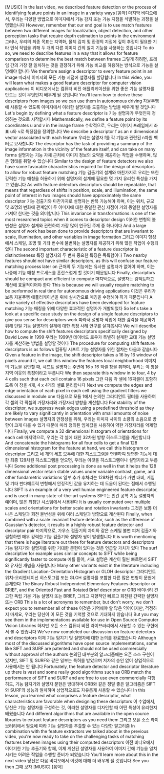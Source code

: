 [MUSIC] In the last video, we described feature detection or the process of identifying feature points in an image in a variety ways
[음악] 마지막 비디오에서, 우리는 다양한 방법으로 이미지에서 기능 감지 또는 기능 지점을 식별하는 과정을 설명했습니다
However, remember that our end goal is to use match features between two different images for localization, object detection, and other perception tasks that require depth estimation to points in the environment
그러나, 우리의 최종 목표는 지역화, 물체 감지 및 환경의 지점에 깊이 추정이 필요한 기타 인식 작업을 위해 두 개의 다른 이미지 간의 일치 기능을 사용하는 것입니다
To do so, we need to describe features in a way that it allows for feature comparison to determine the best match between frames
그렇게 하려면, 프레임 간의 가장 잘 일치하는 것을 결정하기 위해 기능 비교를 허용하는 방식으로 기능을 설명해야 합니다
We therefore assign a descriptor to every feature point in an image
따라서 이미지의 모든 기능 지점에 설명자를 할당합니다
In this video, you will learn what makes a good feature descriptor for computer vision applications
이 비디오에서는 컴퓨터 비전 애플리케이션을 위한 좋은 기능 설명자를 만드는 것이 무엇인지 배우게 될 것입니다
You'll learn how to derive these descriptors from images so we can use them in autonomous driving
자율주행에 사용할 수 있도록 이미지에서 이러한 설명자를 도출하는 방법을 배우게 될 것입니다
Let's begin by defining what a feature descriptor is
기능 설명자가 무엇인지 정의하는 것으로 시작합시다
Mathematically, we define a feature point by its coordinates u and v in the image frame
수학적으로, 우리는 이미지 프레임에서 좌표 u와 v로 특징점을 정의합니다
We describe a descriptor f as an n dimensional vector associated with each feature
우리는 설명자 f를 각 기능과 관련된 n차원 벡터로 묘사합니다
The descriptor has the task of providing a summary of the image information in the vicinity of the feature itself, and can take on many forms
설명자는 기능 자체 근처에 이미지 정보의 요약을 제공하는 작업을 수행하며, 많은 형태를 취할 수 있습니다
Similar to the design of feature detectors we also have some favorable characteristics required for the design of descriptors to allow for robust feature matching
기능 검출기의 설계와 마찬가지로 우리는 또한 강력한 기능 매칭을 허용하기 위해 설명자의 설계에 필요한 몇 가지 유리한 특성을 가지고 있습니다
As with feature detectors descriptors should be repeatable, that means that regardless of shifts in position, scale, and illumination, the same point of interest in two images should have approximately the same descriptor
기능 검출기와 마찬가지로 설명자는 반복 가능해야 하며, 이는 위치, 규모 및 조명의 변화에 관계없이 두 이미지에 대한 동일한 관심 지점이 거의 동일한 설명자를 가져야 한다는 것을 의미합니다
This invariance in transformations is one of the most researched topics when it comes to descriptor design
이러한 변형의 불변성은 설명자 설계와 관련하여 가장 많이 연구된 주제 중 하나이다
And a large amount of work has been done to provide descriptors that are invariant to scale, illumination, and other variables in image formation
그리고 이미지 형성에서 스케일, 조명 및 기타 변수에 불변하는 설명자를 제공하기 위해 많은 작업이 수행되었다
The second important characteristic of a feature descriptor is distinctiveness
특징 설명자의 두 번째 중요한 특징은 독특함이다
Two nearby features should not have similar descriptors, as this will confuse our feature matching process later on
근처의 두 기능에는 유사한 설명자가 없어야 하며, 이는 나중에 기능 매칭 프로세스를 혼란스럽게 할 것이기 때문입니다
Finally, descriptors should be compact and efficient to compute
마지막으로, 설명자는 컴팩트하고 계산에 효율적이어야 한다
This is because we will usually require matching to be performed in real time for autonomous driving applications
이것은 우리가 보통 자율주행 애플리케이션을 위해 실시간으로 매칭을 수행해야 하기 때문입니다
A wide variety of effective descriptors have been developed for feature matching
기능 매칭을 위해 다양한 효과적인 설명자가 개발되었다
So let's take a look at a specific case study on the design of a single feature descriptors to give you sense for descriptors work
따라서 설명자 작업에 대한 감각을 제공하기 위해 단일 기능 설명자의 설계에 대한 특정 사례 연구를 살펴봅시다
We will describe how to compute the shift features descriptors specifically designed by David Lowe in 1999
우리는 1999년 데이비드 로우가 특별히 설계한 교대 기능 설명자를 계산하는 방법을 설명할 것이다
The procedure for computing shift feature descriptors is as follows
컴퓨팅 시프트 기능 설명자를 위한 절차는 다음과 같습니다
Given a feature in the image, the shift descriptor takes a 16 by 16 window of pixels around it, we call this window the features local neighborhood
이미지의 기능을 감안할 때, 시프트 설명자는 주변에 16 x 16 픽셀 창을 취하며, 우리는 이 창을 지역 이웃의 특징이라고 부릅니다
We then separate this window in to four, 4 by 4 cells such that each cell contains 16 pixels
그런 다음 각 셀에 16픽셀이 포함하도록 이 창을 4개, 4 x 4개의 셀로 분리합니다
Next we compute the edges and edge orientation of each pixel in each cell using the gradient filters we discussed in module one
다음으로 모듈 1에서 논의한 그라디언트 필터를 사용하여 각 셀의 각 픽셀의 가장자리와 가장자리 방향을 계산합니다
For stability of the descriptor, we suppress weak edges using a predefined threshold as they are likely to vary significantly in orientation with small amounts of noise between images
설명자의 안정성을 위해, 우리는 이미지 사이의 소량의 소음으로 방향이 크게 다를 수 있기 때문에 미리 정의된 임계값을 사용하여 약한 가장자리를 억제합니다
Finally, we compute a 32 dimensional histogram of orientations for each cell
마지막으로, 우리는 각 셀에 대한 32차원 방향 히스토그램을 계산합니다
And concatenate the histograms for all four cells to get a final 128 dimensional histogram for the feature at hand, we call this histogram or descriptor
그리고 네 개의 세포 모두에 대한 히스토그램을 연결하여 당면한 기능에 대한 최종 128차원 히스토그램을 얻으면, 우리는 이것을 히스토그램이나 설명자라고 부릅니다
Some additional post processing is done as well in that it helps the 128 dimensional vector retain stable values under variable contrast, game, and other fundametric variations
일부 추가 후처리는 128차원 벡터가 가변 대비, 게임 및 기타 펀다메트릭 변형에서 안정적인 값을 유지하는 데 도움이 된다는 점에서 수행됩니다
SIFT is an example of a very well human engineered feature descriptor, and is used in many state-of-the-art systems
SIFT는 인간 공학 기능 설명자의 예이며, 많은 최첨단 시스템에서 사용된다
It is usually computed over multiple scales and orientations for better scale and rotation invariants
그것은 보통 더 나은 스케일과 회전 불변성을 위해 여러 스케일과 방향으로 계산된다
Finally, when combined with a scale invariant feature detector, such as the difference of Gaussian's detector, it results in a highly robust feature detector and descriptor pair
마지막으로, 가우스 검출기의 차이와 같은 스케일 불변 피처 검출기와 결합하면 매우 강력한 기능 검출기와 설명자 쌍이 발생합니다
It is worth mentioning that there is huge literature out there for feature detectors and descriptors
기능 탐지기와 설명자를 위한 거대한 문헌이 있다는 것은 언급할 가치가 있다
The surf descriptive for example uses similar concepts to SIFT while being significantly faster to compute
예를 들어, 서프 설명은 계산이 훨씬 빠르면서 SIFT와 유사한 개념을 사용합니다
Many other variants exist in the literature including the Gradient Location-Orientation Histogram or GLOH descriptor
그라디언트 위치-오리엔테이션 히스토그램 또는 GLOH 설명자를 포함한 다른 많은 변형이 문헌에 존재한다
The Binary Robust Independent Elementary Features descriptor or BRIEF, and the Oriented Fast and Rotated Brief descriptor or ORB
바이너리 견고한 독립 기본 기능 설명자 또는 BRIEF, 그리고 지향적인 빠르고 회전된 간략한 설명자 또는 ORB
This is a lot of acronyms to remember, but don't worry, we don't expect you to remember all of these
이것은 기억해야 할 많은 약어이지만, 걱정하지 마세요, 우리는 당신이 이 모든 것을 기억할 것으로 기대하지 않습니다
But you may see them in the implementations available for use in Open Source Computer Vision Libraries
하지만 오픈 소스 컴퓨터 비전 라이브러리에서 사용할 수 있는 구현에서 볼 수 있습니다
We've now completed our discussion on feature detectors and descriptors
이제 기능 탐지기 및 설명자에 대한 논의를 완료했습니다
Although most of the discussed algorithms have open source implementations, some like SIFT and SURF are patented and should not be used commercially without approval of the authors
논의된 대부분의 알고리즘에는 오픈 소스 구현이 있지만, SIFT 및 SURF와 같은 일부는 특허를 받았으며 저자의 승인 없이 상업적으로 사용해서는 안 됩니다
Fortunately, the feature detector and descriptor literature up there is vast and some really good algorithms such as ORB match the performance of SIFT and SURF and are free to use even commercially
다행히도, 기능 탐지기와 설명자 문헌은 방대하며 ORB와 같은 정말 좋은 알고리즘은 SIFT와 SURF의 성능과 일치하며 상업적으로도 자유롭게 사용할 수 있습니다
In this lesson, you learned what comprises a feature descriptor, what characteristics are favorable when designing these descriptors
이 수업에서, 당신은 기능 설명자를 구성하는 것, 이러한 설명자를 디자인할 때 어떤 특성이 유리한지 배웠습니다
And different algorithms that are available in the open source libraries to extract feature descriptors as you need them
그리고 오픈 소스 라이브러리에서 필요에 따라 기능 설명자를 추출할 수 있는 다양한 알고리즘
In combination with the feature extractors we talked about in the previous video, you're now ready to take on the challenging tasks of matching features between images using their computed descriptors
이전 비디오에서 이야기한 기능 추출기와 함께, 이제 계산된 설명자를 사용하여 이미지 간에 기능을 일치시키는 어려운 작업을 수행할 준비가 되었습니다
You'll learn more about this in the next video
당신은 다음 비디오에서 이것에 대해 더 배우게 될 것입니다
See you then
그때 보자
[MUSIC]
[음악]
